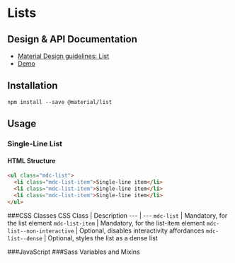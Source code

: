 # Lists

## Design & API Documentation

* [Material Design guidelines: List](https://material.io/guidelines/components/lists.html)
* [Demo](https://material-components-web.appspot.com/list.html)

## Installation
```
npm install --save @material/list
```

## Usage


### Single-Line List

#### HTML Structure
```html
<ul class="mdc-list">
  <li class="mdc-list-item">Single-line item</li>
  <li class="mdc-list-item">Single-line item</li>
  <li class="mdc-list-item">Single-line item</li>
</ul>
```

###CSS Classes
CSS Class | Description
--- | ---
`mdc-list` | Mandatory, for the list element
`mdc-list-item` | Mandatory, for the list-item element
`mdc-list--non-interactive` | Optional, disables interactivity affordances
`mdc-list--dense` | Optional, styles the list as a dense list


###JavaScript
###Sass Variables and Mixins

